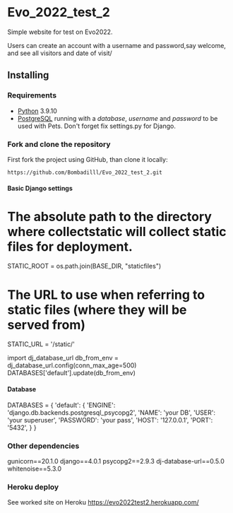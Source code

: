 # Evo_2022_test_2


Simple  website for test on Evo2022.

Users can create an account with a username and password,say welcome, and see all visitors and date of visit/ 


## Installing

### Requirements

* [Python](https://python.org) 3.9.10 
* [PostgreSQL](https://www.postgresql.org) running with a _database_, _username_ and _password_ to be used with Pets.
Don't forget fix  settings.py for Django.

### Fork and clone the repository

First fork the project using GitHub, than clone it locally:

```console
https://github.com/Bombadilll/Evo_2022_test_2.git

```


#### Basic Django settings

# The absolute path to the directory where collectstatic will collect static files for deployment.
STATIC_ROOT = os.path.join(BASE_DIR, "staticfiles")

# The URL to use when referring to static files (where they will be served from)
STATIC_URL = '/static/'

import dj_database_url
db_from_env = dj_database_url.config(conn_max_age=500)
DATABASES['default'].update(db_from_env)


#### Database

DATABASES = {
    'default': {
        'ENGINE': 'django.db.backends.postgresql_psycopg2',
        'NAME': 'your DB',
        'USER': 'your superuser',
        'PASSWORD': 'your pass',
        'HOST': '127.0.0.1',
        'PORT': '5432',
    }
}




### Other dependencies

gunicorn==20.1.0
django==4.0.1
psycopg2==2.9.3
dj-database-url==0.5.0
whitenoise==5.3.0

### Heroku deploy
See worked site on  Heroku
https://evo2022test2.herokuapp.com/




